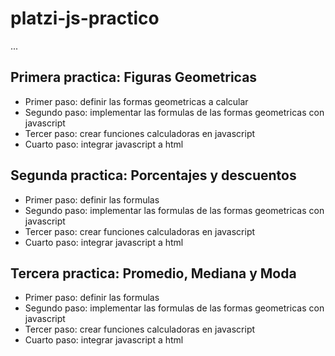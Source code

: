 # platzi-js-practico

...
## Primera practica: Figuras Geometricas

- Primer paso: definir las formas geometricas a calcular
- Segundo paso: implementar las formulas de las formas geometricas con javascript
- Tercer paso: crear funciones calculadoras en javascript
- Cuarto paso: integrar javascript a html
## Segunda practica: Porcentajes y descuentos

- Primer paso: definir las formulas
- Segundo paso: implementar las formulas de las formas geometricas con javascript
- Tercer paso: crear funciones calculadoras en javascript
- Cuarto paso: integrar javascript a html

## Tercera practica: Promedio, Mediana y Moda

- Primer paso: definir las formulas
- Segundo paso: implementar las formulas de las formas geometricas con javascript
- Tercer paso: crear funciones calculadoras en javascript
- Cuarto paso: integrar javascript a html